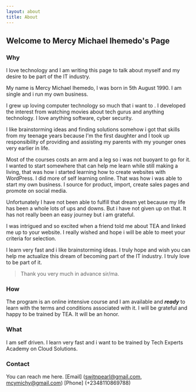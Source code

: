 ```yaml
---
layout: about
title: About
---
```


## Welcome to Mercy Michael Ihemedo's Page

### Why

I love technology and I am writing this page to talk about myself and my desire to be part of the IT industry. 

My name is Mercy Michael Ihemedo, I was born in 5th August 1990. I am single and i run my own business.

I grew up loving computer technology so much that i want to . I developed the interest from watching movies about tech gurus and anything technology. I love anything software, cyber security.

I like brainstorming ideas and finding solutions somehow i got that skills from my teenage years because I'm the first daughter and I took up responsibility of providing and assisting my parents with my younger ones very earlier in life.

Most of the courses costs an arm and a leg so i was not buoyant to go for it. I wanted to start somewhere that can help me learn while still making a living, that was how i started learning how to create websites with WordPress. I did more of self learning online. That was how i was able to start my own business. I source for product, import, create sales pages and promote on social media.

Unfortunately I have not been able to fulfill that dream yet because my life has been a whole lots of ups and downs. But i have not given up on that. It has not really been an easy journey but i am grateful.

I was intrigued and so excited when a friend told me about TEA and linked me up to your website. I really wished and hope i will be able to meet your criteria for selection. 

I learn very fast and i like brainstorming ideas. I truly hope and wish you can help me actualize this dream of becoming part of the IT industry. I truly love to be part of it. 

> Thank you very much in advance sir/ma.

### How

The program is an online intensive course and I am available and ***ready*** to learn with the terms and conditions associated with it. I will be grateful and happy to be trained by TEA. It will be an honor.

### What

I am self driven. I learn very fast and i want to be trained by Tech Experts Academy on Cloud Solutions.

### Contact

You can reach me here. [Email] (switnpearl@gmail.com, mcymichy@gmail.com) [Phone] (+2348110869788)
